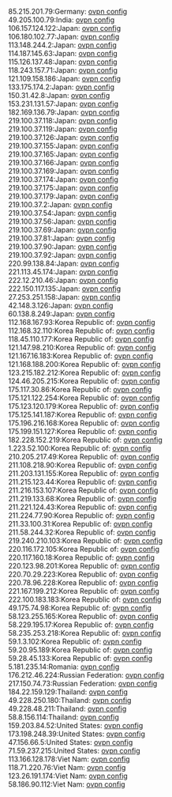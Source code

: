 85.215.201.79:Germany: [ovpn config](vpn/85_215_201_79.ovpn)  
49.205.100.79:India: [ovpn config](vpn/49_205_100_79.ovpn)  
106.157.124.122:Japan: [ovpn config](vpn/106_157_124_122.ovpn)  
106.180.102.77:Japan: [ovpn config](vpn/106_180_102_77.ovpn)  
113.148.244.2:Japan: [ovpn config](vpn/113_148_244_2.ovpn)  
114.187.145.63:Japan: [ovpn config](vpn/114_187_145_63.ovpn)  
115.126.137.48:Japan: [ovpn config](vpn/115_126_137_48.ovpn)  
118.243.157.71:Japan: [ovpn config](vpn/118_243_157_71.ovpn)  
121.109.158.186:Japan: [ovpn config](vpn/121_109_158_186.ovpn)  
133.175.174.2:Japan: [ovpn config](vpn/133_175_174_2.ovpn)  
150.31.42.8:Japan: [ovpn config](vpn/150_31_42_8.ovpn)  
153.231.131.57:Japan: [ovpn config](vpn/153_231_131_57.ovpn)  
182.169.136.79:Japan: [ovpn config](vpn/182_169_136_79.ovpn)  
219.100.37.118:Japan: [ovpn config](vpn/219_100_37_118.ovpn)  
219.100.37.119:Japan: [ovpn config](vpn/219_100_37_119.ovpn)  
219.100.37.126:Japan: [ovpn config](vpn/219_100_37_126.ovpn)  
219.100.37.155:Japan: [ovpn config](vpn/219_100_37_155.ovpn)  
219.100.37.165:Japan: [ovpn config](vpn/219_100_37_165.ovpn)  
219.100.37.166:Japan: [ovpn config](vpn/219_100_37_166.ovpn)  
219.100.37.169:Japan: [ovpn config](vpn/219_100_37_169.ovpn)  
219.100.37.174:Japan: [ovpn config](vpn/219_100_37_174.ovpn)  
219.100.37.175:Japan: [ovpn config](vpn/219_100_37_175.ovpn)  
219.100.37.179:Japan: [ovpn config](vpn/219_100_37_179.ovpn)  
219.100.37.2:Japan: [ovpn config](vpn/219_100_37_2.ovpn)  
219.100.37.54:Japan: [ovpn config](vpn/219_100_37_54.ovpn)  
219.100.37.56:Japan: [ovpn config](vpn/219_100_37_56.ovpn)  
219.100.37.69:Japan: [ovpn config](vpn/219_100_37_69.ovpn)  
219.100.37.81:Japan: [ovpn config](vpn/219_100_37_81.ovpn)  
219.100.37.90:Japan: [ovpn config](vpn/219_100_37_90.ovpn)  
219.100.37.92:Japan: [ovpn config](vpn/219_100_37_92.ovpn)  
220.99.138.84:Japan: [ovpn config](vpn/220_99_138_84.ovpn)  
221.113.45.174:Japan: [ovpn config](vpn/221_113_45_174.ovpn)  
222.12.210.46:Japan: [ovpn config](vpn/222_12_210_46.ovpn)  
222.150.117.135:Japan: [ovpn config](vpn/222_150_117_135.ovpn)  
27.253.251.158:Japan: [ovpn config](vpn/27_253_251_158.ovpn)  
42.148.3.126:Japan: [ovpn config](vpn/42_148_3_126.ovpn)  
60.138.8.249:Japan: [ovpn config](vpn/60_138_8_249.ovpn)  
112.168.167.93:Korea Republic of: [ovpn config](vpn/112_168_167_93.ovpn)  
112.168.32.110:Korea Republic of: [ovpn config](vpn/112_168_32_110.ovpn)  
118.45.110.177:Korea Republic of: [ovpn config](vpn/118_45_110_177.ovpn)  
121.147.98.210:Korea Republic of: [ovpn config](vpn/121_147_98_210.ovpn)  
121.167.16.183:Korea Republic of: [ovpn config](vpn/121_167_16_183.ovpn)  
121.168.188.200:Korea Republic of: [ovpn config](vpn/121_168_188_200.ovpn)  
123.215.182.212:Korea Republic of: [ovpn config](vpn/123_215_182_212.ovpn)  
124.46.205.215:Korea Republic of: [ovpn config](vpn/124_46_205_215.ovpn)  
175.117.30.86:Korea Republic of: [ovpn config](vpn/175_117_30_86.ovpn)  
175.121.122.254:Korea Republic of: [ovpn config](vpn/175_121_122_254.ovpn)  
175.123.120.179:Korea Republic of: [ovpn config](vpn/175_123_120_179.ovpn)  
175.125.141.187:Korea Republic of: [ovpn config](vpn/175_125_141_187.ovpn)  
175.196.216.168:Korea Republic of: [ovpn config](vpn/175_196_216_168.ovpn)  
175.199.151.127:Korea Republic of: [ovpn config](vpn/175_199_151_127.ovpn)  
182.228.152.219:Korea Republic of: [ovpn config](vpn/182_228_152_219.ovpn)  
1.223.52.100:Korea Republic of: [ovpn config](vpn/1_223_52_100.ovpn)  
210.205.217.49:Korea Republic of: [ovpn config](vpn/210_205_217_49.ovpn)  
211.108.218.90:Korea Republic of: [ovpn config](vpn/211_108_218_90.ovpn)  
211.203.131.155:Korea Republic of: [ovpn config](vpn/211_203_131_155.ovpn)  
211.215.123.44:Korea Republic of: [ovpn config](vpn/211_215_123_44.ovpn)  
211.216.153.107:Korea Republic of: [ovpn config](vpn/211_216_153_107.ovpn)  
211.219.133.68:Korea Republic of: [ovpn config](vpn/211_219_133_68.ovpn)  
211.221.124.43:Korea Republic of: [ovpn config](vpn/211_221_124_43.ovpn)  
211.224.77.90:Korea Republic of: [ovpn config](vpn/211_224_77_90.ovpn)  
211.33.100.31:Korea Republic of: [ovpn config](vpn/211_33_100_31.ovpn)  
211.58.244.32:Korea Republic of: [ovpn config](vpn/211_58_244_32.ovpn)  
219.240.210.103:Korea Republic of: [ovpn config](vpn/219_240_210_103.ovpn)  
220.116.172.105:Korea Republic of: [ovpn config](vpn/220_116_172_105.ovpn)  
220.117.160.18:Korea Republic of: [ovpn config](vpn/220_117_160_18.ovpn)  
220.123.98.201:Korea Republic of: [ovpn config](vpn/220_123_98_201.ovpn)  
220.70.29.223:Korea Republic of: [ovpn config](vpn/220_70_29_223.ovpn)  
220.78.96.228:Korea Republic of: [ovpn config](vpn/220_78_96_228.ovpn)  
221.167.199.212:Korea Republic of: [ovpn config](vpn/221_167_199_212.ovpn)  
222.100.183.183:Korea Republic of: [ovpn config](vpn/222_100_183_183.ovpn)  
49.175.74.98:Korea Republic of: [ovpn config](vpn/49_175_74_98.ovpn)  
58.123.255.165:Korea Republic of: [ovpn config](vpn/58_123_255_165.ovpn)  
58.229.195.17:Korea Republic of: [ovpn config](vpn/58_229_195_17.ovpn)  
58.235.253.218:Korea Republic of: [ovpn config](vpn/58_235_253_218.ovpn)  
59.1.3.102:Korea Republic of: [ovpn config](vpn/59_1_3_102.ovpn)  
59.20.95.189:Korea Republic of: [ovpn config](vpn/59_20_95_189.ovpn)  
59.28.45.133:Korea Republic of: [ovpn config](vpn/59_28_45_133.ovpn)  
5.181.235.14:Romania: [ovpn config](vpn/5_181_235_14.ovpn)  
176.212.46.224:Russian Federation: [ovpn config](vpn/176_212_46_224.ovpn)  
217.150.74.73:Russian Federation: [ovpn config](vpn/217_150_74_73.ovpn)  
184.22.159.129:Thailand: [ovpn config](vpn/184_22_159_129.ovpn)  
49.228.250.180:Thailand: [ovpn config](vpn/49_228_250_180.ovpn)  
49.228.48.211:Thailand: [ovpn config](vpn/49_228_48_211.ovpn)  
58.8.156.114:Thailand: [ovpn config](vpn/58_8_156_114.ovpn)  
159.203.84.52:United States: [ovpn config](vpn/159_203_84_52.ovpn)  
173.198.248.39:United States: [ovpn config](vpn/173_198_248_39.ovpn)  
47.156.66.5:United States: [ovpn config](vpn/47_156_66_5.ovpn)  
71.59.237.215:United States: [ovpn config](vpn/71_59_237_215.ovpn)  
113.166.128.178:Viet Nam: [ovpn config](vpn/113_166_128_178.ovpn)  
118.71.220.76:Viet Nam: [ovpn config](vpn/118_71_220_76.ovpn)  
123.26.191.174:Viet Nam: [ovpn config](vpn/123_26_191_174.ovpn)  
58.186.90.112:Viet Nam: [ovpn config](vpn/58_186_90_112.ovpn)  
